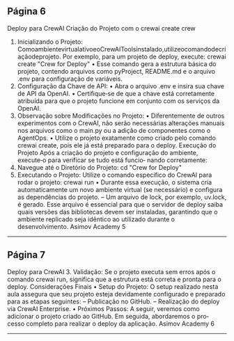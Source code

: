 ## Página 6

Deploy para CrewAI
Criação do Projeto com o crewai create crew
1. Inicializando o Projeto:
ComoambientevirtualativoeoCrewAIToolsinstalado,utilizeocomandodecriaçãodeprojeto.
Por exemplo, para um projeto de deploy, execute:
crewai create "Crew for Deploy"
• Esse comando gera a estrutura básica do projeto, contendo arquivos como pyProject,
README.md e o arquivo .env para configuração de variáveis.
2. Configuração da Chave de API:
• Abra o arquivo .env e insira sua chave de API da OpenAI.
• Certifique‑se de que a chave está corretamente atribuída para que o projeto funcione em
conjunto com os serviços da OpenAI.
3. Observação sobre Modificações no Projeto:
• Diferentemente de outros experimentos com o CrewAI, não serão necessárias alterações
manuais nos arquivos como o main.py ou a adição de componentes como o AgentOps.
• Utilize o projeto exatamente como criado pelo comando crewai create, pois ele já
está preparado para o deploy.
Execução do Projeto
Após a criação do projeto e configuração do ambiente, execute‑o para verificar se tudo está funcio‑
nando corretamente:
1. Navegue até o Diretório do Projeto:
cd "Crew for Deploy"
2. Executando o Projeto:
Utilize o comando específico do CrewAI para rodar o projeto:
crewai run
• Durante essa execução, o sistema cria automaticamente um novo ambiente virtual (se
necessário) e configura as dependências do projeto.
– Um arquivo de lock, por exemplo, uv.lock, é gerado. Esse arquivo é essencial para que
o servidor de deploy saiba quais versões das bibliotecas devem ser instaladas, garantindo
que o ambiente replicado seja idêntico ao utilizado durante o desenvolvimento.
Asimov Academy
5


---
## Página 7

Deploy para CrewAI
3. Validação:
Se o projeto executa sem erros após o comando crewai run, significa que a estrutura está
correta e pronta para o deploy.
Considerações Finais
• Setup do Projeto:
O setup realizado nesta aula assegura que seu projeto esteja devidamente configurado e
preparado para as etapas seguintes:
– Publicação no GitHub.
– Realização do deploy via CrewAI Enterprise.
• Próximos Passos:
A seguir, veremos como adicionar o projeto criado ao GitHub. Em seguida, abordaremos o pro‑
cesso completo para realizar o deploy da aplicação.
Asimov Academy
6


---